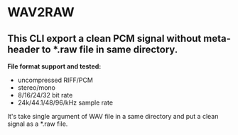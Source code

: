 # WAV2RAW 
## This CLI export a clean PCM signal without meta-header to *.raw file in same directory.
**File format support and tested:**

- uncompressed RIFF/PCM
- stereo/mono
- 8/16/24/32 bit rate
- 24k/44.1/48/96/kHz sample rate

It's take single argument of WAV file in a same directory and put a clean signal as a *.raw file.